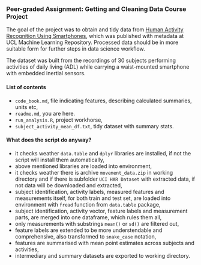 ### Peer-graded Assignment: Getting and Cleaning Data Course Project

The goal of the project was to obtain and tidy data from [ Human Activity Recognition Using Smartphones](http://archive.ics.uci.edu/ml/datasets/Human+Activity+Recognition+Using+Smartphones), which was published with metadata at UCL Machine Learning Repository. Processed data should be in more suitable form for further steps in data science workflow.

The dataset was built from the recordings of 30 subjects performing activities of daily living (ADL) while carrying a waist-mounted smartphone with embedded inertial sensors.

#### List of contents
 - `code_book.md`, file indicating features, describing calculated summaries, units etc,
 - `readme.md`, you are here.
 - `run_analysis.R`, project workhorse,
 - `subject_activity_mean_df.txt`, tidy dataset with summary stats.

#### What does the script do anyway?
 - it checks weather `data.table` and `dplyr` libraries are installed, if not the script will install them automatically,
 - above mentioned libraries are loaded into environment,
 - it checks weather there is archive `movement_data.zip` in working directory and if there is subfolder `UCI HAR Dataset` with extracted data, if not data will be downloaded and extracted,
 - subject identification, activity labels, measured features and measurements itself, for both train and test set, are loaded into environment with `fread` function from `data.table` package,
 -  subject identification, activity vector, feature labels and measurement parts,  are merged into one dataframe, which rules them all, 
 - only measurements with substrings `mean()` or `sd()` are filtered out,
 - feature labels are extended to be more understendable and comprehensive, also transformed to `snake_case` notation,
 -  features are summarised with mean point estimates across subjects and activities,
 - intermediary and summary datasets are exported to working directory.
